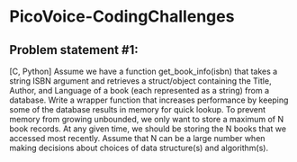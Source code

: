 # PicoVoice-CodingChallenges

## Problem statement #1:
[C, Python]
Assume we have a function get_book_info(isbn) that takes a string ISBN argument and retrieves a
struct/object containing the Title, Author, and Language of a book (each represented as a string) from a database. Write a wrapper function that increases performance by keeping some of the database results in memory for quick lookup.
To prevent memory from growing unbounded, we only want to store a maximum of N book records. At any given time, we should be storing the N books that we accessed most recently. Assume that N can be a large number when making decisions about choices of data structure(s) and algorithm(s).